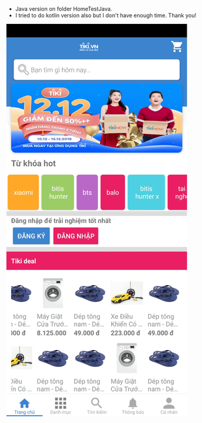 - Java version on folder HomeTestJava.
- I tried to do kotlin version also but I don't have enough time.
Thank you!

![alt text](https://raw.githubusercontent.com/mthu1006/TikiHomeTest/master/screenshot.jpg)
